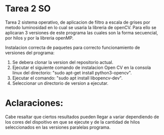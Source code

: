 # Tarea 2 SO

Tarea 2 sistema operativo, de aplicacion de filtro a escala de grises por metodo luminosidad en lo cual se usaria la libreria de openCV.
Para ello se aplicaran 3 versiones de este programa las cuales son la forma secuencial, por hilos y por la libreria openMP.

Instalacion correcta de paquetes para correcto funcionamiento de versiones del programa:

1) Se debera clonar la version del repositorio actual.
2) Ejecutar el siguiente comando de instalacion Open CV en la consola linux del directorio: "sudo apt-get install python3-opencv".
3) Ejecutar el comando: "sudo apt install libopencv-dev".
4) Seleccionar un directorio de version a ejecutar.


# Aclaraciones:

Cabe resaltar que ciertos resultados pueden llegar a variar dependiendo de los cores del dispoitivo en que se ejecute y de la cantidad de hilos seleccionados en las versiones paralelas programa.
